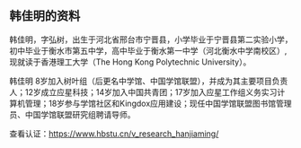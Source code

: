 ## 韩佳明的资料

韩佳明，字弘树，出生于河北省邢台市宁晋县，小学毕业于宁晋县第二实验小学，初中毕业于衡水市第五中学，高中毕业于衡水第一中学（河北衡水中学南校区）,现就读于香港理工大学（The Hong Kong Polytechnic University）。

韩佳明 8岁加入树叶组（后更名中学馆、中国学馆联盟），并成为其主要项目负责人；12岁成立应星科技；14岁加入中国共青团；17岁加入应星工作组义务实习计算机管理；18岁参与学馆社区和Kingdox应用建设；现任中国学馆联盟图书馆管理员、中国学馆联盟研究组聘请导师。

查看认证：<https://www.hbstu.cn/v_research_hanjiaming/>

<!--
**guomaimang/guomaimang** is a ✨ _special_ ✨ repository because its `README.md` (this file) appears on your GitHub profile.

Here are some ideas to get you started:

- 🔭 I’m currently working on ...
- 🌱 I’m currently learning ...
- 👯 I’m looking to collaborate on ...
- 🤔 I’m looking for help with ...
- 💬 Ask me about ...
- 📫 How to reach me: ...
- 😄 Pronouns: ...
- ⚡ Fun fact: ...
-->
